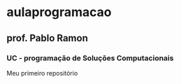 # aulaprogramacao
## prof. Pablo Ramon
### UC - programação de Soluções Computacionais
Meu primeiro repositório
